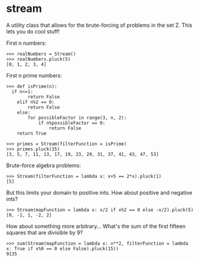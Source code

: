 stream
======

A utility class that allows for the brute-forcing of problems in the set Z. This lets you do cool stuff!

First n numbers:

    >>> realNumbers = Stream()
    >>> realNumbers.pluck(5)
    [0, 1, 2, 3, 4]

First n prime numbers:

    >>> def isPrime(n):
      if n<=1:
    		return False
    	elif n%2 == 0:
    		return False
    	else:
    		for possibleFactor in range(3, n, 2):
    			if n%possibleFactor == 0:
    				return False
    	return True
    
    >>> primes = Stream(filterFunction = isPrime)
    >>> primes.pluck(15)
    [3, 5, 7, 11, 13, 17, 19, 23, 29, 31, 37, 41, 43, 47, 53]

Brute-force algebra problems:

    >>> Stream(filterFunction = lambda x: x+5 == 2*x).pluck(1)
    [5]

But this limits your domain to positive ints. How about positive and negative ints?

    >>> Stream(mapFunction = lambda x: x/2 if x%2 == 0 else -x/2).pluck(5)
    [0, -1, 1, -2, 2]

How about something more arbitrary... What's the sum of the first fifteen squares that are divisible by 9?

    >>> sum(Stream(mapFunction = lambda x: x**2, filterFunction = lambda x: True if x%9 == 0 else False).pluck(15))
    9135